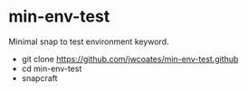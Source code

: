 # min-env-test
Minimal snap to test environment keyword.

 - git clone https://github.com/jwcoates/min-env-test.github
 - cd min-env-test
 - snapcraft

